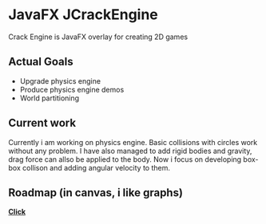 # JavaFX JCrackEngine
Crack Engine is JavaFX overlay for creating 2D games

## Actual Goals
- Upgrade physics engine
- Produce physics engine demos
- World partitioning
## Current work
Currently i am working on physics engine. Basic collisions with circles work without any problem. I have also managed to add rigid bodies and gravity, drag force can allso be applied to the body. Now i focus on developing box-box collison and adding angular velocity to them.
## Roadmap (in canvas, i like graphs)
[**Click**](https://www.canva.com/design/DAGIu9QZmKM/0kyeMvVeHpXhRo6IBsvjFg/view?utm_content=DAGIu9QZmKM&utm_campaign=designshare&utm_medium=link&utm_source=editor)
